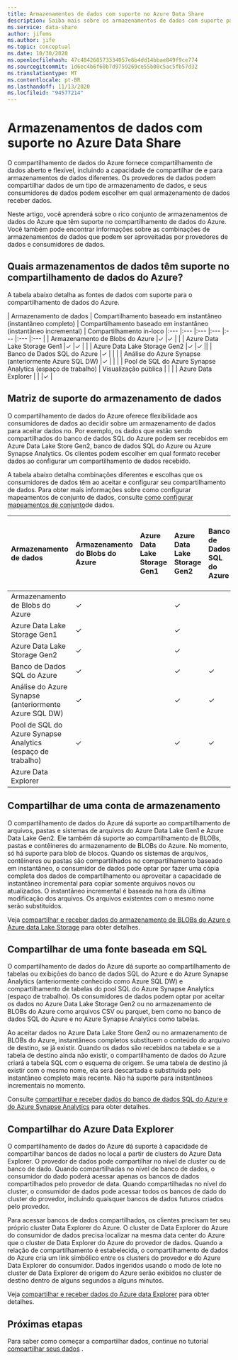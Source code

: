 ```yaml
---
title: Armazenamentos de dados com suporte no Azure Data Share
description: Saiba mais sobre os armazenamentos de dados com suporte para usar o compartilhamento de dados do Azure.
ms.service: data-share
author: jifems
ms.author: jife
ms.topic: conceptual
ms.date: 10/30/2020
ms.openlocfilehash: 47c484268573334057e6b4dd14bbae849f9ce774
ms.sourcegitcommit: 1d6ec4b6f60b7d9759269ce55b00c5ac5fb57d32
ms.translationtype: MT
ms.contentlocale: pt-BR
ms.lasthandoff: 11/13/2020
ms.locfileid: "94577214"
---
```

# <a name="supported-data-stores-in-azure-data-share"></a>Armazenamentos de dados com suporte no Azure Data Share

O compartilhamento de dados do Azure fornece compartilhamento de dados aberto e flexível, incluindo a capacidade de compartilhar de e para armazenamentos de dados diferentes. Os provedores de dados podem compartilhar dados de um tipo de armazenamento de dados, e seus consumidores de dados podem escolher em qual armazenamento de dados receber dados. 

Neste artigo, você aprenderá sobre o rico conjunto de armazenamentos de dados do Azure que têm suporte no compartilhamento de dados do Azure. Você também pode encontrar informações sobre as combinações de armazenamentos de dados que podem ser aproveitadas por provedores de dados e consumidores de dados. 

## <a name="what-data-stores-are-supported-in-azure-data-share"></a>Quais armazenamentos de dados têm suporte no compartilhamento de dados do Azure? 

A tabela abaixo detalha as fontes de dados com suporte para o compartilhamento de dados do Azure. 

| Armazenamento de dados | Compartilhamento baseado em instantâneo (instantâneo completo) | Compartilhamento baseado em instantâneo (instantâneo incremental) | Compartilhamento in-loco 
|:--- |:--- |:--- |:--- |:--- |:--- |:--- |
| Armazenamento de Blobs do Azure |✓ |✓ | |
| Azure Data Lake Storage Gen1 |✓ |✓ | |
| Azure Data Lake Storage Gen2 |✓ |✓ ||
| Banco de Dados SQL do Azure |✓ | | |
| Análise do Azure Synapse (anteriormente Azure SQL DW) |✓ | | |
| Pool de SQL do Azure Synapse Analytics (espaço de trabalho) | Visualização pública | | |
| Azure Data Explorer | | |✓ |

## <a name="data-store-support-matrix"></a>Matriz de suporte do armazenamento de dados

O compartilhamento de dados do Azure oferece flexibilidade aos consumidores de dados ao decidir sobre um armazenamento de dados para aceitar dados no. Por exemplo, os dados que estão sendo compartilhados do banco de dados SQL do Azure podem ser recebidos em Azure Data Lake Store Gen2, banco de dados SQL do Azure ou Azure Synapse Analytics. Os clientes podem escolher em qual formato receber dados ao configurar um compartilhamento de dados recebido. 

A tabela abaixo detalha combinações diferentes e escolhas que os consumidores de dados têm ao aceitar e configurar seu compartilhamento de dados. Para obter mais informações sobre como configurar mapeamentos de conjunto de dados, consulte [como configurar mapeamentos de conjunto](how-to-configure-mapping.md)de dados.

| Armazenamento de dados | Armazenamento do Blobs do Azure | Azure Data Lake Storage Gen1 | Azure Data Lake Storage Gen2 | Banco de Dados SQL do Azure | Análise do Azure Synapse (anteriormente Azure SQL DW) | Pool de SQL do Azure Synapse Analytics (espaço de trabalho) | Azure Data Explorer
|:--- |:--- |:--- |:--- |:--- |:--- |:--- | :--- |
| Armazenamento de Blobs do Azure | ✓ || ✓ |||
| Azure Data Lake Storage Gen1 | ✓ | | ✓ |||
| Azure Data Lake Storage Gen2 | ✓ | | ✓ |||
| Banco de Dados SQL do Azure | ✓ | | ✓ | ✓ | ✓ | ✓ ||
| Análise do Azure Synapse (anteriormente Azure SQL DW) | ✓ | | ✓ | ✓ | ✓ | ✓ ||
| Pool de SQL do Azure Synapse Analytics (espaço de trabalho) | ✓ | | ✓ | ✓ | ✓ | ✓ ||
| Azure Data Explorer ||||||| ✓ |

## <a name="share-from-a-storage-account"></a>Compartilhar de uma conta de armazenamento
O compartilhamento de dados do Azure dá suporte ao compartilhamento de arquivos, pastas e sistemas de arquivos do Azure Data Lake Gen1 e Azure Data Lake Gen2. Ele também dá suporte ao compartilhamento de BLOBs, pastas e contêineres do armazenamento de BLOBs do Azure. No momento, só há suporte para blob de blocos. Quando os sistemas de arquivos, contêineres ou pastas são compartilhados no compartilhamento baseado em instantâneo, o consumidor de dados pode optar por fazer uma cópia completa dos dados de compartilhamento ou aproveitar a capacidade de instantâneo incremental para copiar somente arquivos novos ou atualizados. O instantâneo incremental é baseado na hora da última modificação dos arquivos. Os arquivos existentes com o mesmo nome serão substituídos.

Veja [compartilhar e receber dados do armazenamento de BLOBs do Azure e Azure data Lake Storage](how-to-share-from-storage.md) para obter detalhes.

## <a name="share-from-a-sql-based-source"></a>Compartilhar de uma fonte baseada em SQL
O compartilhamento de dados do Azure dá suporte ao compartilhamento de tabelas ou exibições do banco de dados SQL do Azure e do Azure Synapse Analytics (anteriormente conhecido como Azure SQL DW) e compartilhamento de tabelas do pool SQL do Azure Synapse Analytics (espaço de trabalho). Os consumidores de dados podem optar por aceitar os dados no Azure Data Lake Storage Gen2 ou no armazenamento de BLOBs do Azure como arquivos CSV ou parquet, bem como no banco de dados SQL do Azure e no Azure Synapse Analytics como tabelas.

Ao aceitar dados no Azure Data Lake Store Gen2 ou no armazenamento de BLOBs do Azure, instantâneos completos substituem o conteúdo do arquivo de destino, se já existir.
Quando os dados são recebidos na tabela e se a tabela de destino ainda não existir, o compartilhamento de dados do Azure criará a tabela SQL com o esquema de origem. Se uma tabela de destino já existir com o mesmo nome, ela será descartada e substituída pelo instantâneo completo mais recente. Não há suporte para instantâneos incrementais no momento.

Consulte [compartilhar e receber dados do banco de dados SQL do Azure e do Azure Synapse Analytics](how-to-share-from-sql.md) para obter detalhes.

## <a name="share-from-azure-data-explorer"></a>Compartilhar do Azure Data Explorer
O compartilhamento de dados do Azure dá suporte à capacidade de compartilhar bancos de dados no local a partir de clusters do Azure Data Explorer. O provedor de dados pode compartilhar no nível de cluster ou de banco de dado. Quando compartilhadas no nível de banco de dados, o consumidor do dado poderá acessar apenas os bancos de dados compartilhados pelo provedor de data. Quando compartilhadas no nível do cluster, o consumidor de dados pode acessar todos os bancos de dado do cluster do provedor, incluindo quaisquer bancos de dados futuros criados pelo provedor.

Para acessar bancos de dados compartilhados, os clientes precisam ter seu próprio cluster Data Explorer do Azure. O cluster de Data Explorer do Azure do consumidor de dados precisa localizar na mesma data center do Azure que o cluster de Data Explorer do Azure do provedor de dados. Quando a relação de compartilhamento é estabelecida, o compartilhamento de dados do Azure cria um link simbólico entre os clusters do provedor e do Azure Data Explorer do consumidor. Dados ingeridos usando o modo de lote no cluster de Data Explorer de origem do Azure serão exibidos no cluster de destino dentro de alguns segundos a alguns minutos.

Veja [compartilhar e receber dados do Azure data Explorer](/azure/data-explorer/data-share) para obter detalhes. 

## <a name="next-steps"></a>Próximas etapas

Para saber como começar a compartilhar dados, continue no tutorial [compartilhar seus dados](share-your-data.md) .
